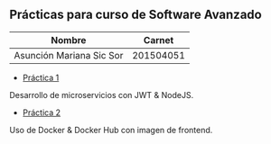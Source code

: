 Prácticas para curso de Software Avanzado
-----

|Nombre|Carnet|
|:--:|:--:|
|Asunción Mariana Sic Sor|201504051|


* [Práctica 1](Practica_1/)

Desarrollo de microservicios con JWT & NodeJS.

* [Práctica 2](Practica_2/)

Uso de Docker & Docker Hub con imagen de frontend.